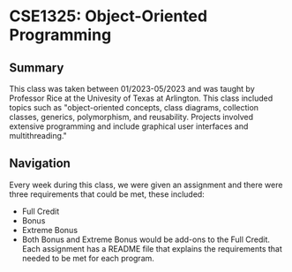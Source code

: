 # CSE1325: Object-Oriented Programming

## Summary 
This class was taken between 01/2023-05/2023 and was taught by Professor Rice at the Univesity of Texas at Arlington. This class included topics such as "object-oriented concepts, class diagrams, collection classes, generics, polymorphism, and reusability. Projects involved extensive programming and include graphical user interfaces and multithreading."

## Navigation
Every week during this class, we were given an assignment and there were three requirements that could be met, these included:
- Full Credit 
- Bonus
- Extreme Bonus
- Both Bonus and Extreme Bonus would be add-ons to the Full Credit. Each assignment has a README file that explains the requirements that needed to be met for each program.
